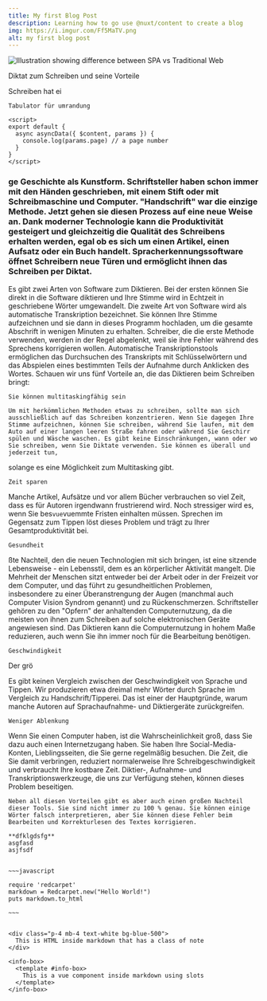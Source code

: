 ```yaml
---
title: My first Blog Post
description: Learning how to go use @nuxt/content to create a blog
img: https://i.imgur.com/Ff5MaTV.png
alt: my first blog post
---
```

<markdown-image src="turmimg.png" alt="Alt text"></markdown-image>


![Illustration showing difference between SPA vs Traditional Web](https://turmburg.netlify.app/posts/img/spa-vs-traditional-web.png)


Diktat zum Schreiben und seine Vorteile

Schreiben hat ei





	Tabulator für umrandung





```vue
<script>
export default {
  async asyncData({ $content, params }) {
    console.log(params.page) // a page number
  }
}
</script>
```





<h3>ge Geschichte als Kunstform. Schriftsteller haben schon immer mit den Händen geschrieben, mit einem Stift oder mit Schreibmaschine und Computer. "Handschrift" war die einzige Methode. Jetzt gehen sie diesen Prozess auf eine neue Weise an. Dank moderner Technologie kann die Produktivität gesteigert und gleichzeitig die Qualität des Schreibens erhalten werden, egal ob es sich um einen Artikel, einen Aufsatz oder ein Buch handelt. Spracherkennungssoftware öffnet Schreibern neue Türen und ermöglicht ihnen das Schreiben per Diktat. </h3>


Es gibt zwei Arten von Software zum Diktieren. Bei der ersten können Sie direkt in die Software diktieren und Ihre Stimme wird in Echtzeit in geschriebene Wörter umgewandelt. Die zweite Art von Software wird als automatische Transkription bezeichnet. Sie können Ihre Stimme aufzeichnen und sie dann in dieses Programm hochladen, um die gesamte Abschrift in wenigen Minuten zu erhalten. Schreiber, die die erste Methode verwenden, werden in der Regel abgelenkt, weil sie ihre Fehler während des Sprechens korrigieren wollen.  Automatische Transkriptionstools ermöglichen das Durchsuchen des Transkripts mit Schlüsselwörtern und das Abspielen eines bestimmten Teils der Aufnahme durch Anklicken des Wortes.
Schauen wir uns fünf Vorteile an, die das Diktieren beim Schreiben bringt:

 

    Sie können multitaskingfähig sein
```vue
Um mit herkömmlichen Methoden etwas zu schreiben, sollte man sich ausschließlich auf das Schreiben konzentrieren. Wenn Sie dagegen Ihre Stimme aufzeichnen, können Sie schreiben, während Sie laufen, mit dem Auto auf einer langen leeren Straße fahren oder während Sie Geschirr spülen und Wäsche waschen. Es gibt keine Einschränkungen, wann oder wo Sie schreiben, wenn Sie Diktate verwenden. Sie können es überall und jederzeit tun, 
```








solange es eine Möglichkeit zum Multitasking gibt.

    Zeit sparen

Manche Artikel, Aufsätze und vor allem Bücher verbrauchen so viel Zeit, dass es für Autoren irgendwann frustrierend wird. Noch stressiger wird es, wenn Sie bes```vue```vuemmte Fristen einhalten müssen. Sprechen im Gegensatz zum Tippen löst dieses Problem und trägt zu Ihrer Gesamtproduktivität bei.

    Gesundheit

















 
ßte Nachteil, den die neuen Technologien mit sich bringen, ist eine sitzende Lebensweise - ein Lebensstil, dem es an körperlicher Aktivität mangelt. Die Mehrheit der Menschen sitzt entweder bei der Arbeit oder in der Freizeit vor dem Computer, und das führt zu gesundheitlichen Problemen, insbesondere zu einer Überanstrengung der Augen (manchmal auch Computer Vision Syndrom genannt) und zu Rückenschmerzen. Schriftsteller gehören zu den "Opfern" der anhaltenden Computernutzung, da die meisten von ihnen zum Schreiben auf solche elektronischen Geräte angewiesen sind. Das Diktieren kann die Computernutzung in hohem Maße reduzieren, auch wenn Sie ihn immer noch für die Bearbeitung benötigen.

    Geschwindigkeit
Der grö

Es gibt keinen Vergleich zwischen der Geschwindigkeit von Sprache und Tippen. Wir produzieren etwa dreimal mehr Wörter durch Sprache im Vergleich zu Handschrift/Tipperei. Das ist einer der Hauptgründe, warum manche Autoren auf Sprachaufnahme- und Diktiergeräte zurückgreifen.

    Weniger Ablenkung

 Wenn Sie einen Computer haben, ist die Wahrscheinlichkeit groß, dass Sie dazu auch einen Internetzugang haben. Sie haben Ihre Social-Media-Konten, Lieblingsseiten, die Sie gerne regelmäßig besuchen. Die Zeit, die Sie damit verbringen, reduziert normalerweise Ihre Schreibgeschwindigkeit und verbraucht Ihre kostbare Zeit. Diktier-, Aufnahme- und Transkriptionswerkzeuge, die uns zur Verfügung stehen, können dieses Problem beseitigen.
```vuez
Neben all diesen Vorteilen gibt es aber auch einen großen Nachteil dieser Tools. Sie sind nicht immer zu 100 % genau. Sie können einige Wörter falsch interpretieren, aber Sie können diese Fehler beim Bearbeiten und Korrekturlesen des Textes korrigieren.

**dfklgdsfg**
asgfasd
asjfsdf


~~~javascript

require 'redcarpet'
markdown = Redcarpet.new("Hello World!")
puts markdown.to_html

~~~


<div class="p-4 mb-4 text-white bg-blue-500">
  This is HTML inside markdown that has a class of note
</div>

<info-box>
  <template #info-box>
    This is a vue component inside markdown using slots
  </template>
</info-box>
